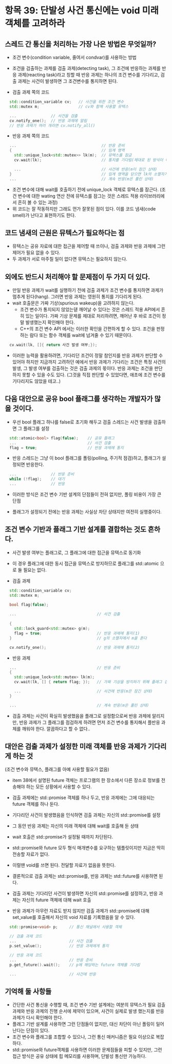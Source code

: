
# 항목 39: 단발성 사건 통신에는 void 미래 객체를 고려하라


## 스레드 간 통신을 처리하는 가장 나은 방법은 무엇일까?

* 조건 변수(condition variable, 줄여서 condvar)를 사용하는 방법
- 조건을 검출하는 과제를 검출 과제(detecting task),
  그 조건에 반응하는 과제를 반응 과제(reacting task)라고 칭할 때
  반응 과제는 하나의 조건 변수를 기다리고, 검출 과제는 사건이 발생하면 그 조건변수를 통지하면 된다.

* 검출 과제 쪽의 코드
```cpp
  std::condition_variable cv;   // 사건을 위한 조건 변수
  std::mutex m;                 // cv와 함께 사용할 뮤텍스

  ...               // 사건을 검출
  cv.notify_one();  // 반응 과제에 알림
  // 반응 과제가 여러 개라면 cv.notify_all()
```

* 반응 과제 쪽의 코드
```cpp
  ...                                     // 반응 준비
  {                                       // 임계 영역
    std::unique_lock<std::mutex>> lk(m);  // 뮤텍스를 잠금
    cv.wait(lk);                          // 통지를 기다림(제대로 된 방식이 아님)

    ...                                   // 사건에 반응(m이 잠긴 상태)
  }                                       // 임계 영역을 닫으면 lk의 소멸자가 m을 해제한다.
  ...                                     // 계속 반응(m은 풀린 상태)
```

* 조건 변수에 대해 wait를 호출하기 전에 unique_lock 객체로 뮤텍스를 잠근다.
 (조건 변수에 대한 wating 연산 전에 뮤텍스를 잠그는 것은 스레드 적용 라이브러리에서 흔히 볼 수 있는 과정)
* 위 코드는 잘 작동하지만 그래도 먼가 잘못된 점이 있다. 이를 코드 냄새(code smell)가 난다고 표현하기도 한다.

## 코드 냄새의 근원은 뮤텍스가 필요하다는 점
* 뮤텍스는 공유 자료에 대한 접근을 제어할 때 쓰이나, 검출 과제와 반응 과제에 그런 제어가 필요 없을 수 있다.
* 두 과제가 서로 마주칠 일이 없다면 뮤텍스는 필요하지 않는다.

## 외에도 반드시 처리해야 할 문제점이 두 가지 더 있다.
* 만일 반응 과제가 wait를 실행하기 전에 검출 과제가 조건 변수를 통지하면 과제가 멈추게 된다(hang).
  그러면 반응 과제는 영원히 통지를 기다리게 된다.
* wait 호출문은 가짜 기상(spurious wakeup)을 고려하지 않는다.
  - 조건 변수가 통지되지 않았는덷 깨어날 수 있다는 것은 스레드 적용 API에서 흔히 있는 일이다.
    가짜 기상 문제를 제대로 처리하려면, 깨어난 후 바로 조건이 정말 발생했는지 확인해야 한다.
  - C++의 조건 변수 API 에서는 이러한 확인을 간편하게 할 수 있다.
    조건을 판정하는 람다 또는 함수 객체를 wait에 넘겨줄 수 있기 때문이다.
```cpp
  cv.wait(lk, []{ return 사건 발생 여부;});
```
  - 이러한 능력을 활용하려면, 기다리던 조건이 정말 참인지를 반응 과제가 판단할 수 있어야 하지만 지금까지 고려하던 예에서 반응 과제가 기다리는 조건은 특정 사건의 발생,
    그 발생 여부를 검출하는 것은 검출 과제의 몫이다.
    반응 과제는 조건을 판단하지 못할 수 있을 수도 있다. (그것을 직접 판단할 수 있었다면, 애초에 조건 변수를 기다리지도 않았을 테고..)

## 다음 대안으로 공유 bool 플래그를 생각하는 개발자가 많을 것이다.
* 우선 bool 플래그 하나를 false로 초기화 해두고 검출 스레드는 사건 발생을 검출하면 그 플래그를 설정
```cpp
  std::atomic<bool> flag(false);    // 공유 플래그
  ...                               // 사건 검출
  flag = true;                      // 반응 과제에 통지
```

* 반응 스레드는 그냥 이 bool 플래그를 폴링(polling, 주기적 점검)하고, 플래그가 설정되면 반응한다.
```cpp
  ...               // 반응 준비
  while (!flag);    // 대기
  ...               // 반응
```

* 이러한 방식은 조건 변수 기반 설계의 단점들이 전혀 없지만, 폴링 비용이 가장 큰 단점
- 플래그가 설정되기 전에는 반응 과제는 사실상 차단 상태지만 여전히 실행중이다.

## 조건 변수 기반과 플래그 기반 설계를 결합하는 것도 흔하다.
* 사건 발생 여부는 플래그로, 그 플래그에 대한 접근을 뮤텍스로 동기화
* 이 경우 플래그에 대한 동시 접근을 뮤텍스로 방지하므로 플래그를 std::atomic 으로 둘 필요는 없다.

* 검출 과제
```cpp
  std::condition_variable cv;
  std::mutex m;

  bool flag(false);
  
  ...                                   // 사건 검출
  
  {
    std::lock_guard<std::mutex> g(m);
    flag = true;                        // 반응 과제에 통지(1)
  }                                     // g의 소멸자에서 m을 푼다

  cv.notify_one();                      // 반응 과제에 통지(2)
```

* 반응 과제
```cpp
  ...                                   // 반응 준비
  {
    std::unique_lock<std::mutex> lk(m);
    cv.wait(lk, [] { return flag; });   // 가짜 기상을 방지하기 위해 플래그 검사

    ...                                 // 사건에 반응(m은 잠긴 상태)
  }

  ...                                   // 계속 반응(m은 풀린 상태)
```

* 검출 과제는 사건이 확실히 발생했음을 플래그로 설정함으로써 반응 과제에 알리지만,
  반응 과제가 그 플래그를 점검하게 하려면 먼저 조건 변수를 통지해서 플반응 과제를 깨워야 한다.
  깔끔하다고 할 수 없다..

## 대안은 검출 과제가 설정한 미래 객체를 반응 과제가 기다리게 하는 것
  (조건 변수와 뮤텍스, 플래그를 아예 사용할 필요가 없음)
* item 38에서 설명된 future 객체는 프로그램의 한 장소에서 다른 장소로 정보를 전송해야 하는 모든 상황에서 사용할 수 있다.

* 검출 과제에는 std::promise 객체를 하나 두고, 반응 과제에는 그에 대응되는 future 객체를 하나 둔다.
* 기다리던 사건이 발생했음을 인식하면 검출 과제는 자신의 std::promise를 설정
* 그 동안 반응 과제는 자신의 미래 객체에 대해 wait를 호출해 둔 상태
* wait 호출은 std::promise가 설정될 때까지 차단된다.

* std::promise와 future 모두 형식 매개변수를 요구하는 템플릿이지만 지금은 딱히 전송할 자료가 없다.
* 이럴땐 void를 쓰면 된다. 전달할 자료가 없음을 뜻한다.

* 결론적으로 검출 과제는 std::promise<void>를, 반응 과제는 std::future<void>를 사용하면 된다.
* 검출 과제는 기다리던 사건이 발생하면 자신의 std::promise<void>를 설정하고, 반응 과제는 자신의 future 객체에 대해 wait 호출
* 반응 과제가 아무런 자료도 받지 않지만 검출 과제가 std::promise에 대해 set_value를 호출해서 자신의 void 자료를 기록했음을 알 수 있다.

```cpp
  std::promise<void> p;     // 통신 채널에서 사용할 객체

  // 검출 과제 코드
  ...                       // 사건 검출
  p.set_value();            // 반응 과제에게 통지

  // 반응 과제 코드
  ...                       // 반응 준비
  p.get_future().wait();    // p에 해당하는 future 객체를 기다림

  ...                       // 사건에 반응
```


## 기억해 둘 사항들
* 간단한 사건 통신을  수행할 때, 조건 변수 기반 설계에는 여분의 뮤텍스가 필요
  검출 과제와 반응 과제의 진행 순서에 제약이 있으며,
  사건이 실제로 발생 했는지를 반응 과제가 다시 확인해야 한다.
* 플래그 기반 설계를 사용하면 그런 단점들이 없지만, 대신 차단이 아닌 폴링이 일어난다는 단점이 있다.
* 조건 변수와 플래그를 조합할 수 있으나, 그런 통신 매커니즘은 필요 이상으로 복잡하다.
* std::promise와 future객체를 사용하면 이러한 문제점들을 피할 수 있지만, 그런 접근 방식은 공유 상태에 힙 메모리를 사용하며, 단발성 통신만 가능하다.
